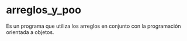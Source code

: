 # arreglos_y_poo
Es un programa que utiliza los arreglos en conjunto con la programación orientada a objetos. 
